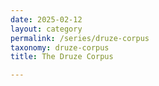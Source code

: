 ```yaml
---
date: 2025-02-12
layout: category
permalink: /series/druze-corpus
taxonomy: druze-corpus
title: The Druze Corpus

---
```

